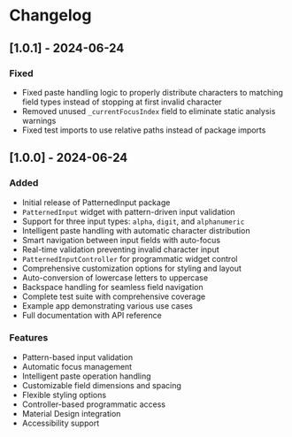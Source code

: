 # Changelog

## [1.0.1] - 2024-06-24

### Fixed
- Fixed paste handling logic to properly distribute characters to matching field types instead of stopping at first invalid character
- Removed unused `_currentFocusIndex` field to eliminate static analysis warnings
- Fixed test imports to use relative paths instead of package imports

## [1.0.0] - 2024-06-24

### Added
- Initial release of PatternedInput package
- `PatternedInput` widget with pattern-driven input validation
- Support for three input types: `alpha`, `digit`, and `alphanumeric`
- Intelligent paste handling with automatic character distribution
- Smart navigation between input fields with auto-focus
- Real-time validation preventing invalid character input
- `PatternedInputController` for programmatic widget control
- Comprehensive customization options for styling and layout
- Auto-conversion of lowercase letters to uppercase
- Backspace handling for seamless field navigation
- Complete test suite with comprehensive coverage
- Example app demonstrating various use cases
- Full documentation with API reference

### Features
- Pattern-based input validation
- Automatic focus management
- Intelligent paste operation handling
- Customizable field dimensions and spacing
- Flexible styling options
- Controller-based programmatic access
- Material Design integration
- Accessibility support